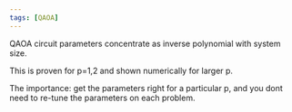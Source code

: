 ```yaml
---
tags: [QAOA]
---
```

QAOA circuit parameters concentrate as inverse polynomial with system size.

This is proven for p=1,2 and shown numerically for larger p.

The importance: get the parameters right for a particular p, and you dont need to re-tune the parameters on each problem.
